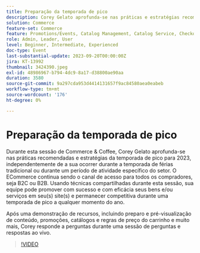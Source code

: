 ```yaml
---
title: Preparação da temporada de pico
description: Corey Gelato aprofunda-se nas práticas e estratégias recomendadas para a época de pico, aprenda a promover com sucesso e de forma eficaz seus bens e/ou serviços em seu(s) site(s) e se manter competitivo durante uma época de pico a qualquer momento do ano. Após uma demonstração de recursos, incluindo preparo e pré-visualização de conteúdo, promoções, catálogos e regras de preço do carrinho e muito mais, Corey responde a perguntas durante uma sessão de perguntas e respostas ao vivo.
solution: Commerce
feature-set: Commerce
feature: Promotions/Events, Catalog Management, Catalog Service, Checkout, Best Practices, Price Rules
role: Admin, Leader, User
level: Beginner, Intermediate, Experienced
doc-type: Event
last-substantial-update: 2023-09-20T00:00:00Z
jira: KT-13992
thumbnail: 3424390.jpeg
exl-id: 48986967-b794-4dc9-8a17-d38800ae90aa
duration: 3580
source-git-commit: 9a297cda953d4414131657f9ac84580aea0eabeb
workflow-type: tm+mt
source-wordcount: '176'
ht-degree: 0%

---
```


# Preparação da temporada de pico

Durante esta sessão de Commerce &amp; Coffee, Corey Gelato aprofunda-se nas práticas recomendadas e estratégias da temporada de pico para 2023, independentemente de a sua ocorrer durante a temporada de férias tradicional ou durante um período de atividade específico do setor. O ECommerce continua sendo o canal de acesso para todos os compradores, seja B2C ou B2B. Usando técnicas compartilhadas durante esta sessão, sua equipe pode promover com sucesso e com eficácia seus bens e/ou serviços em seu(s) site(s) e permanecer competitiva durante uma temporada de pico a qualquer momento do ano.

Após uma demonstração de recursos, incluindo preparo e pré-visualização de conteúdo, promoções, catálogos e regras de preço do carrinho e muito mais, Corey responde a perguntas durante uma sessão de perguntas e respostas ao vivo.

>[!VIDEO](https://video.tv.adobe.com/v/3424390/?learn=on)

